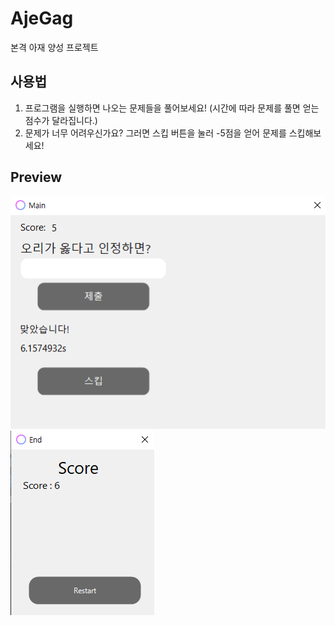 # AjeGag
본격 아재 양성 프로젝트 <br>

## 사용법
1. 프로그램을 실행하면 나오는 문제들을 풀어보세요! (시간에 따라 문제를 풀면 얻는 점수가 달라집니다.)
2. 문제가 너무 어려우신가요? 그러면 스킵 버튼을 눌러 -5점을 얻어 문제를 스킵해보세요!
## Preview
<img src="preview/preview1.png"> <br>
<img src="preview/preview2.png"> <br>